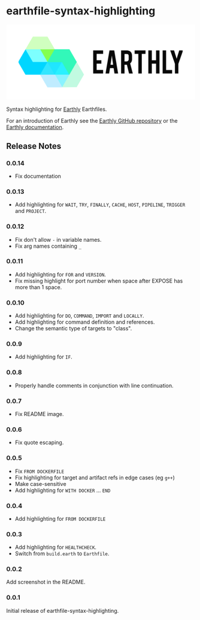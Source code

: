 # earthfile-syntax-highlighting

<div align="center"><img alt="Earthly" width="700px" src="https://github.com/earthly/earthly/raw/main/img/logo-banner-white-bg.png" /></div>

Syntax highlighting for [Earthly](https://earthly.dev) Earthfiles.

For an introduction of Earthly see the [Earthly GitHub repository](https://github.com/earthly/earthly) or the [Earthly documentation](https://docs.earthly.dev).

## Release Notes

### 0.0.14

* Fix documentation

### 0.0.13

* Add highlighting for `WAIT`, `TRY`, `FINALLY`, `CACHE`, `HOST`, `PIPELINE`, `TRIGGER` and `PROJECT`.

### 0.0.12

* Fix don't allow `-` in variable names.
* Fix arg names containing `_`

### 0.0.11

* Add highlighting for `FOR` and `VERSION`.
* Fix missing highlight for port number when space after EXPOSE has more than 1 space.

### 0.0.10

* Add highlighting for `DO`, `COMMAND`, `IMPORT` and `LOCALLY`.
* Add highlighting for command definition and references.
* Change the semantic type of targets to "class".

### 0.0.9

* Add highlighting for `IF`.

### 0.0.8

* Properly handle comments in conjunction with line continuation.

### 0.0.7

* Fix README image.

### 0.0.6

* Fix quote escaping.

### 0.0.5

* Fix `FROM DOCKERFILE`
* Fix highlighting for target and artifact refs in edge cases (eg `g++`)
* Make case-sensitive
* Add highlighting for `WITH DOCKER` ... `END`

### 0.0.4

* Add highlighting for `FROM DOCKERFILE`

### 0.0.3

* Add highlighting for `HEALTHCHECK`.
* Switch from `build.earth` to `Earthfile`.

### 0.0.2

Add screenshot in the README.

### 0.0.1

Initial release of earthfile-syntax-highlighting.
